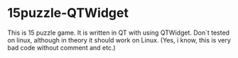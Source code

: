 # 15puzzle-QTWidget

This is  15 puzzle game. It is written in QT with using QTWidget.
Don`t tested on linux, although in theory it should work on Linux.
(Yes, i know, this is very bad code without comment and etc.)

